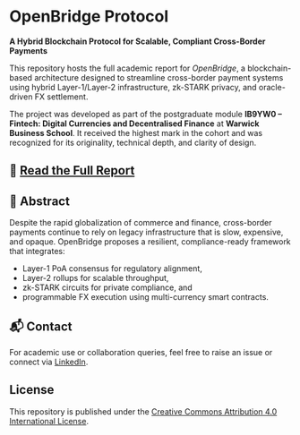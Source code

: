 # OpenBridge Protocol

**A Hybrid Blockchain Protocol for Scalable, Compliant Cross-Border Payments**

This repository hosts the full academic report for *OpenBridge*, a blockchain-based architecture designed to streamline cross-border payment systems using hybrid Layer-1/Layer-2 infrastructure, zk-STARK privacy, and oracle-driven FX settlement.

The project was developed as part of the postgraduate module **IB9YW0 – Fintech: Digital Currencies and Decentralised Finance** at **Warwick Business School**. It received the highest mark in the cohort and was recognized for its originality, technical depth, and clarity of design.

## 🔗 [Read the Full Report](./Report.pdf)

## 📘 Abstract
Despite the rapid globalization of commerce and finance, cross-border payments continue to rely on legacy infrastructure that is slow, expensive, and opaque. OpenBridge proposes a resilient, compliance-ready framework that integrates:
- Layer-1 PoA consensus for regulatory alignment,
- Layer-2 rollups for scalable throughput,
- zk-STARK circuits for private compliance, and
- programmable FX execution using multi-currency smart contracts.

## 📬 Contact
For academic use or collaboration queries, feel free to raise an issue or connect via [LinkedIn](https://www.linkedin.com/in/shreyasurgunde/).

## License
This repository is published under the [Creative Commons Attribution 4.0 International License](https://creativecommons.org/licenses/by/4.0/).
